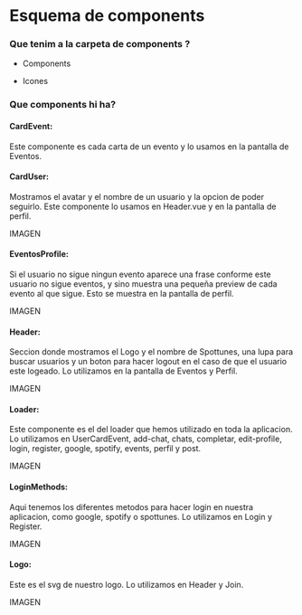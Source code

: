 # Esquema de components


### Que tenim a la carpeta de components ?

*   Components
    
*   Icones
    


### Que components hi ha?

#### CardEvent: 
Este componente es cada carta de un evento y lo usamos en la pantalla de Eventos.



#### CardUser:
Mostramos el avatar y el nombre de un usuario y la opcion de poder seguirlo. Este componente lo usamos en Header.vue y en la pantalla de perfil.

IMAGEN

#### EventosProfile:
Si el usuario no sigue ningun evento aparece una frase conforme este usuario no sigue eventos, y sino muestra una pequeña preview de cada evento al que sigue. Esto se muestra en la pantalla de perfil.

IMAGEN

#### Header:
Seccion donde mostramos el Logo y el nombre de Spottunes, una lupa para buscar usuarios y un boton para hacer logout en el caso de que el usuario este logeado. Lo utilizamos en la pantalla de Eventos y Perfil.

IMAGEN

#### Loader:
Este componente es el del loader que hemos utilizado en toda la aplicacion. Lo utilizamos en UserCardEvent, add-chat, chats, completar, edit-profile, login, register, google, spotify, events, perfil y post.

IMAGEN

#### LoginMethods:
Aqui tenemos los diferentes metodos para hacer login en nuestra aplicacion, como google, spotify o spottunes. Lo utilizamos en Login y Register.

IMAGEN

#### Logo:
Este es el svg de nuestro logo. Lo utilizamos en Header y Join.

IMAGEN
